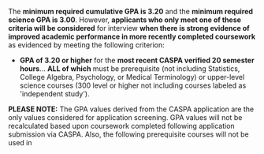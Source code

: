 The **minimum required cumulative GPA is 3.20** and the **minimum required science GPA is 3.00**. However, **applicants who only meet one of these criteria will be considered** for interview **when there is strong evidence of improved academic performance in more recently completed coursework** as evidenced by meeting the following criterion:

- **GPA of 3.20 or higher** for the **most recent CASPA verified 20 semester hours**... **ALL of which** must be prerequisite (not including Statistics, College Algebra, Psychology, or Medical Terminology) or upper-level science courses (300 level or higher not including courses labeled as 'independent study').

<p class="message">
<strong>PLEASE NOTE:</strong> The GPA values derived from the CASPA application are the only values considered for application screening. GPA values will not be recalculated based upon coursework completed following application submission via CASPA. Also, the following prerequisite courses will not be used in </p> 